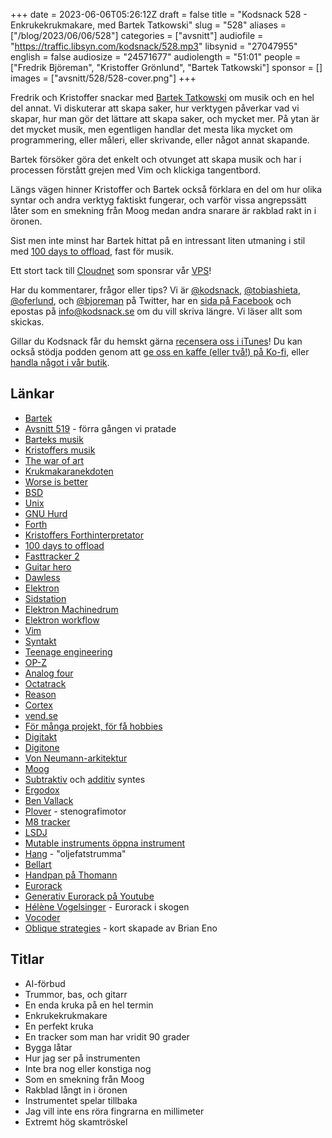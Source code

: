 +++
date = 2023-06-06T05:26:12Z
draft = false
title = "Kodsnack 528 - Enkrukekrukmakare, med Bartek Tatkowski"
slug = "528"
aliases = ["/blog/2023/06/06/528"]
categories = ["avsnitt"]
audiofile = "https://traffic.libsyn.com/kodsnack/528.mp3"
libsynid = "27047955"
english = false
audiosize = "24571677"
audiolength = "51:01"
people = ["Fredrik Björeman", "Kristoffer Grönlund", "Bartek Tatkowski"]
sponsor = []
images = ["avsnitt/528/528-cover.png"]
+++

Fredrik och Kristoffer snackar med [Bartek Tatkowski](https://brtk.se/) om musik och en hel del annat. Vi diskuterar att skapa saker, hur verktygen påverkar vad vi skapar, hur man gör det lättare att skapa saker, och mycket mer. På ytan är det mycket musik, men egentligen handlar det mesta lika mycket om programmering, eller måleri, eller skrivande, eller något annat skapande.

Bartek försöker göra det enkelt och otvunget att skapa musik och har i processen förstått grejen med Vim och klickiga tangentbord.

Längs vägen hinner Kristoffer och Bartek också förklara en del om hur olika syntar och andra verktyg faktiskt fungerar, och varför vissa angrepssätt låter som en smekning från Moog medan andra snarare är rakblad rakt in i öronen.

Sist men inte minst har Bartek hittat på en intressant liten utmaning i stil med [100 days to offload](https://100daystooffload.com/), fast för musik.

Ett stort tack till [Cloudnet](https://www.cloudnet.se) som sponsrar vår [VPS](https://en.wikipedia.org/wiki/Virtual_private_server)!

Har du kommentarer, frågor eller tips? Vi är [@kodsnack](https://www.twitter.com/kodsnack), [@tobiashieta](https://www.twitter.com/tobiashieta), [@oferlund](https://www.twitter.com/oferlund), och [@bjoreman](https://www.twitter.com/bjoreman) på Twitter, har en [sida på Facebook](https://www.facebook.com/kodsnack) och epostas på [info@kodsnack.se](mailto:info@kodsnack.se) om du vill skriva längre. Vi läser allt som skickas.

Gillar du Kodsnack får du hemskt gärna [recensera oss i iTunes](https://itunes.apple.com/se/podcast/kodsnack/id561631498?l=en)! Du kan också stödja podden genom att <a href="https://ko-fi.com/kodsnack" rel="payment">ge oss en kaffe (eller två!) på Ko-fi</a>, eller [handla något i vår butik](https://shop.spreadshirt.se/kodsnack/).

## Länkar ##
* [Bartek](https://brtk.se/)
* [Avsnitt 519](https://kodsnack.se/519/) - förra gången vi pratade
* [Barteks musik](https://vimeo.com/user10738607)
* [Kristoffers musik
](https://oferlund.bandcamp.com/)
* [The war of art](https://stevenpressfield.com/books/the-war-of-art/)
* [Krukmakaranekdoten](https://austinkleon.com/2020/12/10/quantity-leads-to-quality-the-origin-of-a-parable/)
* [Worse is better](https://www.dreamsongs.com/WorseIsBetter.html)
* [BSD](https://en.wikipedia.org/wiki/Berkeley_Software_Distribution)
* [Unix](https://en.wikipedia.org/wiki/Unix)
* [GNU Hurd](https://en.wikipedia.org/wiki/GNU_Hurd)
* [Forth](https://en.wikipedia.org/wiki/Forth_%28programming_language%29)
* [Kristoffers Forthinterpretator](https://github.com/krig/frust/)
* [100 days to offload](https://100daystooffload.com/)
* [Fasttracker 2](https://en.wikipedia.org/wiki/FastTracker_2)
* [Guitar hero](https://en.wikipedia.org/wiki/Guitar_Hero)
* [Dawless](https://macprovideo.com/article/audio-hardware/how-to-make-music-without-a-computer-my-dawless-setup)
* [Elektron](https://www.elektron.se/en/)
* [Sidstation](https://www.elektron.se/se/legacy)
* [Elektron Machinedrum](https://www.vintagesynth.com/misc/machinedrum.php)
* [Elektron workflow](https://www.youtube.com/watch?v=46nJ5OqFTag)
* [Vim](https://en.wikipedia.org/wiki/Vim_%28text_editor%29)
* [Syntakt](https://www.elektron.se/en/syntakt-explorer)
* [Teenage engineering](https://teenage.engineering/)
* [OP-Z](https://teenage.engineering/products/op-z)
* [Analog four](https://www.elektron.se/en/analog-four-mkii-explorer)
* [Octatrack](https://www.elektron.se/en/octratrack-mkii-explorer)
* [Reason](https://reasonstudios.com/)
* [Cortex](https://www.relay.fm/cortex)
* [vend.se](https://vend.se/)
* [För många projekt, för få hobbies](https://kodsnack.se/440/)
* [Digitakt](https://www.elektron.se/en/digitakt-explorer)
* [Digitone](https://www.elektron.se/en/digitone-explorer)
* [Von Neumann-arkitektur](https://en.wikipedia.org/wiki/Von_Neumann_architecture)
* [Moog](https://en.wikipedia.org/wiki/Robert_Moog)
* [Subtraktiv](https://en.wikipedia.org/wiki/Subtractive_synthesis) och [additiv](https://en.wikipedia.org/wiki/Additive_synthesis) syntes
* [Ergodox](https://ergodox-ez.com/)
* [Ben Vallack](http://benvallack.com/)
* [Plover](https://www.openstenoproject.org/plover/) - stenografimotor
* [M8 tracker](https://dirtywave.com/products/m8-tracker)
* [LSDJ](https://www.littlesounddj.com/lsd/index.php)
* [Mutable instruments öppna instrument](https://github.com/pichenettes/)
* [Hang](https://en.wikipedia.org/wiki/Hang_%28instrument%29) - "oljefatstrumma"
* [Bellart](http://bellart.es/)
* [Handpan på Thomann](https://www.thomann.de/se/search_dir.html?sw=handpan&smcs=f45abc_556)
* [Eurorack](https://en.wikipedia.org/wiki/Eurorack)
* [Generativ Eurorack på Youtube](https://www.youtube.com/results?search_query=generative+eurorack)
* [Hélène Vogelsinger](https://www.youtube.com/@HeleneVogelsinger) - Eurorack i skogen
* [Vocoder](https://en.wikipedia.org/wiki/Vocoder)
* [Oblique strategies](https://en.wikipedia.org/wiki/Oblique_Strategies) - kort skapade av Brian Eno

## Titlar ##
* AI-förbud
* Trummor, bas, och gitarr
* En enda kruka på en hel termin
* Enkrukekrukmakare
* En perfekt kruka
* En tracker som man har vridit 90 grader
* Bygga låtar
* Hur jag ser på instrumenten
* Inte bra nog eller konstiga nog
* Som en smekning från Moog
* Rakblad långt in i öronen
* Instrumentet spelar tillbaka
* Jag vill inte ens röra fingrarna en millimeter
* Extremt hög skamtröskel
